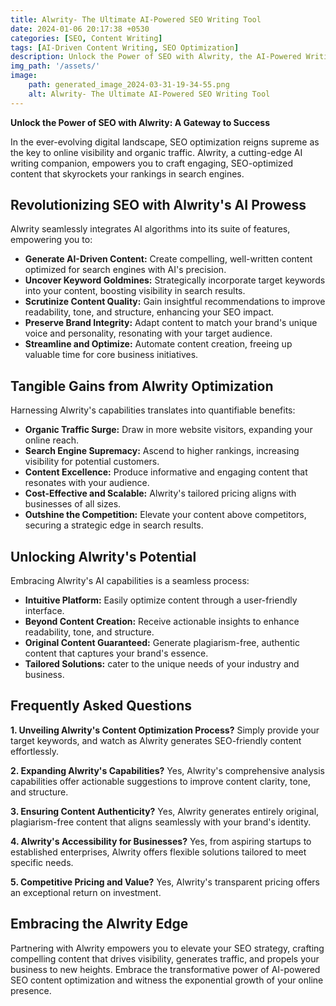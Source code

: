 ```yaml
---
title: Alwrity- The Ultimate AI-Powered SEO Writing Tool
date: 2024-01-06 20:17:38 +0530
categories: [SEO, Content Writing]
tags: [AI-Driven Content Writing, SEO Optimization]
description: Unlock the Power of SEO with Alwrity, the AI-Powered Writing Companion. Experience a surge in organic traffic, boost search engine rankings, and produce high-quality, SEO-optimized content that resonates with your audience.
img_path: '/assets/'
image:
    path: generated_image_2024-03-31-19-34-55.png
    alt: Alwrity- The Ultimate AI-Powered SEO Writing Tool
---
```


**Unlock the Power of SEO with Alwrity: A Gateway to Success**

In the ever-evolving digital landscape, SEO optimization reigns supreme as the key to online visibility and organic traffic. Alwrity, a cutting-edge AI writing companion, empowers you to craft engaging, SEO-optimized content that skyrockets your rankings in search engines.

## Revolutionizing SEO with Alwrity's AI Prowess

Alwrity seamlessly integrates AI algorithms into its suite of features, empowering you to:

* **Generate AI-Driven Content:** Create compelling, well-written content optimized for search engines with AI's precision.
* **Uncover Keyword Goldmines:** Strategically incorporate target keywords into your content, boosting visibility in search results.
* **Scrutinize Content Quality:** Gain insightful recommendations to improve readability, tone, and structure, enhancing your SEO impact.
* **Preserve Brand Integrity:** Adapt content to match your brand's unique voice and personality, resonating with your target audience.
* **Streamline and Optimize:** Automate content creation, freeing up valuable time for core business initiatives.

## Tangible Gains from Alwrity Optimization

Harnessing Alwrity's capabilities translates into quantifiable benefits:

* **Organic Traffic Surge:** Draw in more website visitors, expanding your online reach.
* **Search Engine Supremacy:** Ascend to higher rankings, increasing visibility for potential customers.
* **Content Excellence:** Produce informative and engaging content that resonates with your audience.
* **Cost-Effective and Scalable:** Alwrity's tailored pricing aligns with businesses of all sizes.
* **Outshine the Competition:** Elevate your content above competitors, securing a strategic edge in search results.

## Unlocking Alwrity's Potential

Embracing Alwrity's AI capabilities is a seamless process:

* **Intuitive Platform:** Easily optimize content through a user-friendly interface.
* **Beyond Content Creation:** Receive actionable insights to enhance readability, tone, and structure.
* **Original Content Guaranteed:** Generate plagiarism-free, authentic content that captures your brand's essence.
* **Tailored Solutions:** cater to the unique needs of your industry and business.

## Frequently Asked Questions

**1. Unveiling Alwrity's Content Optimization Process?**
Simply provide your target keywords, and watch as Alwrity generates SEO-friendly content effortlessly.

**2. Expanding Alwrity's Capabilities?**
Yes, Alwrity's comprehensive analysis capabilities offer actionable suggestions to improve content clarity, tone, and structure.

**3. Ensuring Content Authenticity?**
Yes, Alwrity generates entirely original, plagiarism-free content that aligns seamlessly with your brand's identity.

**4. Alwrity's Accessibility for Businesses?**
Yes, from aspiring startups to established enterprises, Alwrity offers flexible solutions tailored to meet specific needs.

**5. Competitive Pricing and Value?**
Yes, Alwrity's transparent pricing offers an exceptional return on investment.

## Embracing the Alwrity Edge

Partnering with Alwrity empowers you to elevate your SEO strategy, crafting compelling content that drives visibility, generates traffic, and propels your business to new heights. Embrace the transformative power of AI-powered SEO content optimization and witness the exponential growth of your online presence.
